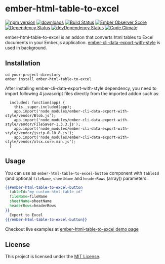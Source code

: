 ember-html-table-to-excel
==============================================================================

[![npm version](https://badge.fury.io/js/ember-html-table-to-excel.svg)](https://badge.fury.io/js/ember-html-table-to-excel.svg)
[![downloads](https://img.shields.io/npm/dm/ember-html-table-to-excel.svg?style=flat-square)](https://img.shields.io/npm/dm/ember-html-table-to-excel.svg?style=flat-square)
[![Build Status](https://travis-ci.org/ahmetemrekilinc/ember-html-table-to-excel.svg?branch=master)](https://travis-ci.org/ahmetemrekilinc/ember-html-table-to-excel.svg?branch=master)
[![Ember Observer Score](https://emberobserver.com/badges/ember-html-table-to-excel.svg)](https://emberobserver.com/badges/ember-html-table-to-excel.svg)
[![Dependency Status](https://david-dm.org/ahmetemrekilinc/ember-html-table-to-excel.svg)](https://david-dm.org/ahmetemrekilinc/ember-html-table-to-excel.svg)
[![devDependency Status](https://david-dm.org/ahmetemrekilinc/ember-html-table-to-excel/dev-status.svg)](https://david-dm.org/ahmetemrekilinc/ember-html-table-to-excel/dev-status.svg)
[![Code Climate](https://codeclimate.com/github/ahmetemrekilinc/ember-html-table-to-excel/badges/gpa.svg)](https://codeclimate.com/github/ahmetemrekilinc/ember-html-table-to-excel/badges/gpa.svg)

ember-html-table-to-excel is an addon that converts html tables to Excel documents in your Ember.js application.
[ember-cli-data-export-with-style](https://github.com/ahmetemrekilinc/ember-cli-data-export) is used in background.

Installation
------------------------------------------------------------------------------

```
cd your-project-directory
ember install ember-html-table-to-excel
```
After installing ember-cli-data-export-with-style dependency,
you need to import following 4 javascript files directly from the imported addon such as:

```
  included: function(app) {
    this._super.included(app);
    app.import('node_modules/ember-cli-data-export-with-style/vendor/Blob.js');
    app.import('node_modules/ember-cli-data-export-with-style/vendor/FileSaver-1.3.3.js');
    app.import('node_modules/ember-cli-data-export-with-style/vendor/jszip-0.10.8.js');
    app.import('node_modules/ember-cli-data-export-with-style/vendor/xlsx.core.min.js');
  }
```

Usage
------------------------------------------------------------------------------

You can use as `ember-html-table-to-excel-button` component with `tableId` (and optional `fileName`, `sheetName` and `headerRows` (array)) parameters.
```hbs
{{#ember-html-table-to-excel-button
  tableId="my-custom-html-table-id"
  fileName=fileName
  sheetName=sheetName
  headerRows=headerRows
}}
  Export to Excel
{{/ember-html-table-to-excel-button}}
```

Checkout live examples at [ember-html-table-to-excel demo page](https://ahmetemrekilinc.github.io/ember-html-table-to-excel-demo/)

License
------------------------------------------------------------------------------

This project is licensed under the [MIT License](LICENSE.md).
